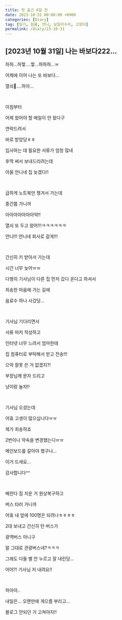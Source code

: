 ```yaml
---
title: 첫 출근 6일 전
date: 2023-10-31 00:00:00 +0900
categories: [Diary]
tag: [일기, 원룸, 언니, 보일러수리, 고양이]
permalink: /diary/23-10-31
---
```


## [2023년 10월 31일] 나는 바보다222...

하하...하핳....핳...하하하...ㅠ

어제에 이어 나는 또 바보다...

열쇠🔑....하아...

<br />

아침부터

어제 왔어야 할 메일이 안 왔다구

연락드려서

바로 받았당ㅎㅎ

입사하는 데 필요한 서류가 엄청 많네

후딱 써서 보내드리려는데

아욹 언니네 집 늦겠다!!

<br />

급하게 노트북만 챙겨서 가는데

중간쯤 가니까

아아아아아아아악!!

열쇠 또 두고 왔어!!!ㅋㅋㅋㅋㅋㅋ

언니!!! 언니네 회사로 갈게!!!

<br />

간신히 키 받아서 가는데

시간 너무 늦어ㅠㅠ

다행히 기사님이 다른 집 먼저 갔다 온다고 하셔서

죄송한 마음에 가는 길에

음료수 하나 사갔당...

<br />

기사님 기다리면서

서류 마저 작성하고

인터넷 너무 느려서 엄마한테

집 컴퓨터로 부탁해서 받고 전송!!!

으악 잘못 쓴 거 없겠지?!

부장님께 문자 드리고

냥이랑 놀자!!

<br />

기사님 오셨는데

어휴 고생이 많으십니다ㅠㅠ

제가 죄송하죠

2번이나 약속을 변경했는디ㅠㅠ

메인보드를 갈아야 했구나...

이거 드세요...

감사합니다^^

<br />

베란다 짐 치운 거 원상복구하고

버스 타러 가니까

어휴 내 앞에 100명은 되려나ㅎㅎㅎㅎ

2대 보내고 간신히 탄 버스가

광역버스 아니구

말 그대로 관광버스네?ㅋㅋㅋ

그래도 다들 벨 안 누르고 잘 내린당...

어어?! 기사님 저 내려요!!

<br />

하아아..

내일은... 오랜만에 게으름 부리고...

블로그 안되던 거 고쳐야지!!
